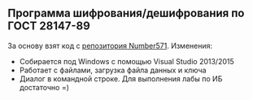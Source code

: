 ## Программа шифрования/дешифрования по ГОСТ 28147-89
За основу взят код с [репозитория Number571](https://github.com/Number571/C/blob/master/Cryptography/GOST_28147.c).
Изменения:
* Собирается под Windows с помощью Visual Studio 2013/2015
* Работает с файлами, загрузка файла данных и ключа
* Диалог в командной строке.
Для выполнения лабы по ИБ достаточно =)